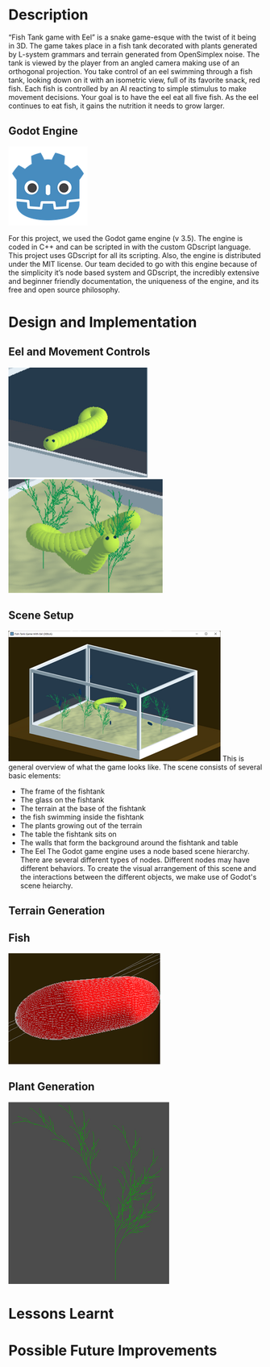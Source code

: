 # Description
“Fish Tank game with Eel” is a snake game-esque with the twist of it being in 3D. The game takes place in a fish tank decorated with plants generated by L-system grammars and terrain generated from OpenSimplex noise. The tank is viewed by the player from an angled camera making use of an orthogonal projection. You take control of an eel swimming through a fish tank, looking down on it with an isometric view, full of its favorite snack, red fish. Each fish is controlled by an AI reacting to simple stimulus to make movement decisions. Your goal is to have the eel eat all five fish. As the eel continues to eat fish, it gains the nutrition it needs to grow larger.

## Godot Engine

![Screenshot](SC_godot-icon.png)

For this project, we used the Godot game engine (v 3.5). The engine is coded in C++ and can be scripted in with the custom GDscript language. This project uses GDscript for all its scripting. Also, the engine is distributed under the MIT license. Our team decided to go with this engine because of the simplicity it’s node based system and GDscript, the incredibly extensive and beginner friendly documentation, the uniqueness of the engine, and its free and open source philosophy.

# Design and Implementation
## Eel and Movement Controls
![Screenshot](SC_Movement-1.png)
![Screenshot](SC_Movement-2.png)
## Scene Setup
![Screenshot](SC_scene-setup.png)
This is general overview of what the game looks like. The scene consists of several basic elements:
  - The frame of the fishtank
  - The glass on the fishtank
  - The terrain at the base of the fishtank
  - the fish swimming inside the fishtank
  - The plants growing out of the terrain
  - The table the fishtank sits on
  - The walls that form the background around the fishtank and table
  - The Eel
The Godot game engine uses a node based scene hierarchy. There are several different types of nodes. Different nodes may have different behaviors. To create the visual arrangement of this scene and the interactions between the different objects, we make use of Godot's scene heiarchy.
## Terrain Generation
## Fish
![Screenshot](SC_fish.png)
## Plant Generation
![Screenshot](SC_plant-setup.png)

# Lessons Learnt

# Possible Future Improvements

